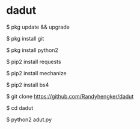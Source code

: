 # dadut

$ pkg update && upgrade

$ pkg install git

$ pkg install python2

$ pip2 install requests

$ pip2 install mechanize

$ pip2 install bs4

$ git clone https://github.com/Randyhengker/dadut

$ cd dadut

$ python2 adut.py
